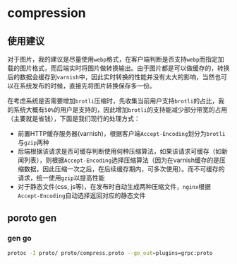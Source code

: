 # compression

## 使用建议

对于图片，我的建议是尽量使用`webp`格式，在客户端判断是否支持`webp`而指定加载的图片格式，而后端实时将图片做转换输出。由于图片都是可以做缓存的，转换后的数据会缓存到`varnish`中，因此实时转换的性能并没有太大的影响，当然也可以在系统发布的时候，直接先将图片转换保存多一份。

在考虑系统是否需要增加`brotli`压缩时，先收集当前用户支持`brotli`的占比，我的系统大概有`50%`的用户是支持的，因此增加`brotli`的支持能减少部分带宽的占用（主要就是省钱），下面是我们现行的处理方式：

- 前置HTTP缓存服务器(varnish)，根据客户端`Accept-Encoding`划分为`brotli`与`gzip`两种
- 后端根据该请求是否可缓存判断使用何种压缩算法，如果该请求可缓存（如新闻列表），则根据`Accept-Encoding`选择压缩算法（因为在varnish缓存的是压缩数据，因此压缩一次之后，在后续缓存期内，可多次使用）。而不可缓存的请求，统一使用`gzip`以提高性能
- 对于静态文件(css, js等)，在发布时自动生成两种压缩文件，`nginx`根据`Accept-Encoding`自动选择返回对应的静态文件

## poroto gen

### gen go 

```bash
protoc -I proto/ proto/compress.proto --go_out=plugins=grpc:proto
```